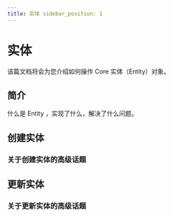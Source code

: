 ```yaml
---
title: 实体 sidebar_position: 1
---
```


# 实体

该篇文档将会为您介绍如何操作 Core 实体（Entity）对象。

## 简介

什么是 Entity ，实现了什么，解决了什么问题。

## 创建实体

### 关于创建实体的高级话题

## 更新实体

### 关于更新实体的高级话题
